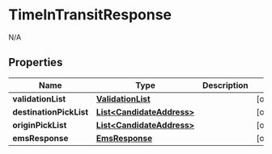 

# TimeInTransitResponse

N/A

## Properties

| Name | Type | Description | Notes |
|------------ | ------------- | ------------- | -------------|
|**validationList** | [**ValidationList**](ValidationList.md) |  |  [optional] |
|**destinationPickList** | [**List&lt;CandidateAddress&gt;**](CandidateAddress.md) |  |  [optional] |
|**originPickList** | [**List&lt;CandidateAddress&gt;**](CandidateAddress.md) |  |  [optional] |
|**emsResponse** | [**EmsResponse**](EmsResponse.md) |  |  [optional] |



